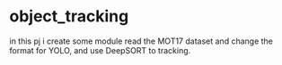 # object_tracking
in this pj i create some module read the MOT17 dataset and change the format for YOLO, and use DeepSORT to tracking.
